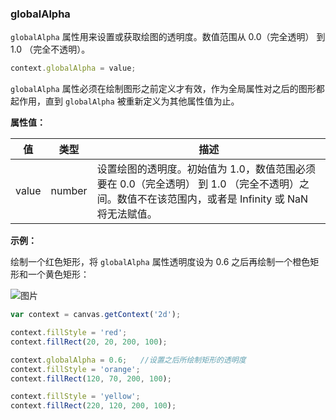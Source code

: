 ### globalAlpha

`globalAlpha` 属性用来设置或获取绘图的透明度。数值范围从 0.0（完全透明） 到 1.0 （完全不透明）。

```js
context.globalAlpha = value;
```
`globalAlpha` 属性必须在绘制图形之前定义才有效，作为全局属性对之后的图形都起作用，直到 `globalAlpha` 被重新定义为其他属性值为止。

**属性值：**

| 值     |  类型   | 描述              |
|------- |------  | ---------------- |
| value  | number | 设置绘图的透明度。初始值为 1.0，数值范围必须要在 0.0（完全透明） 到 1.0 （完全不透明）之间。数值不在该范围内，或者是 Infinity 或 NaN 将无法赋值。|

**示例：**

绘制一个红色矩形，将 `globalAlpha` 属性透明度设为 0.6 之后再绘制一个橙色矩形和一个黄色矩形：

![图片](/img/game/canvas/globalAlpha-001.png)

```js
var context = canvas.getContext('2d');

context.fillStyle = 'red';
context.fillRect(20, 20, 200, 100);

context.globalAlpha = 0.6;   //设置之后所绘制矩形的透明度
context.fillStyle = 'orange';
context.fillRect(120, 70, 200, 100);

context.fillStyle = 'yellow';
context.fillRect(220, 120, 200, 100);
```
